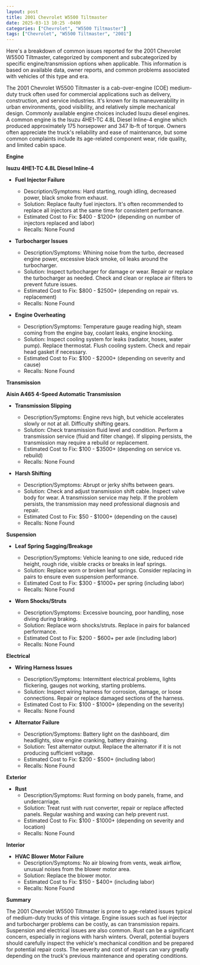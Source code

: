 ```yaml
---
layout: post
title: 2001 Chevrolet W5500 Tiltmaster
date: 2025-03-13 10:25 -0400
categories: ["Chevrolet", "W5500 Tiltmaster"]
tags: ["Chevrolet", "W5500 Tiltmaster", "2001"]
---
```

Here's a breakdown of common issues reported for the 2001 Chevrolet W5500 Tiltmaster, categorized by component and subcategorized by specific engine/transmission options when applicable. This information is based on available data, owner reports, and common problems associated with vehicles of this type and era.

The 2001 Chevrolet W5500 Tiltmaster is a cab-over-engine (COE) medium-duty truck often used for commercial applications such as delivery, construction, and service industries. It's known for its maneuverability in urban environments, good visibility, and relatively simple mechanical design. Commonly available engine choices included Isuzu diesel engines. A common engine is the Isuzu 4HE1-TC 4.8L Diesel Inline-4 engine which produced approximately 175 horsepower and 347 lb-ft of torque. Owners often appreciate the truck's reliability and ease of maintenance, but some common complaints include its age-related component wear, ride quality, and limited cabin space.

**Engine**

**Isuzu 4HE1-TC 4.8L Diesel Inline-4**

*   **Fuel Injector Failure**
    *   Description/Symptoms: Hard starting, rough idling, decreased power, black smoke from exhaust.
    *   Solution: Replace faulty fuel injectors. It's often recommended to replace all injectors at the same time for consistent performance.
    *   Estimated Cost to Fix: $400 - $1200+ (depending on number of injectors replaced and labor)
    *   Recalls: None Found

*   **Turbocharger Issues**
    *   Description/Symptoms: Whining noise from the turbo, decreased engine power, excessive black smoke, oil leaks around the turbocharger.
    *   Solution: Inspect turbocharger for damage or wear. Repair or replace the turbocharger as needed. Check and clean or replace air filters to prevent future issues.
    *   Estimated Cost to Fix: $800 - $2500+ (depending on repair vs. replacement)
    *   Recalls: None Found

*   **Engine Overheating**
    * Description/Symptoms: Temperature gauge reading high, steam coming from the engine bay, coolant leaks, engine knocking.
    * Solution: Inspect cooling system for leaks (radiator, hoses, water pump). Replace thermostat. Flush cooling system. Check and repair head gasket if necessary.
    * Estimated Cost to Fix: $100 - $2000+ (depending on severity and cause)
    * Recalls: None Found

**Transmission**

**Aisin A465 4-Speed Automatic Transmission**

*   **Transmission Slipping**
    *   Description/Symptoms: Engine revs high, but vehicle accelerates slowly or not at all. Difficulty shifting gears.
    *   Solution: Check transmission fluid level and condition. Perform a transmission service (fluid and filter change). If slipping persists, the transmission may require a rebuild or replacement.
    *   Estimated Cost to Fix: $100 - $3500+ (depending on service vs. rebuild)
    *   Recalls: None Found

*   **Harsh Shifting**
    *   Description/Symptoms: Abrupt or jerky shifts between gears.
    *   Solution: Check and adjust transmission shift cable. Inspect valve body for wear. A transmission service may help. If the problem persists, the transmission may need professional diagnosis and repair.
    *   Estimated Cost to Fix: $50 - $1000+ (depending on the cause)
    *   Recalls: None Found

**Suspension**

*   **Leaf Spring Sagging/Breakage**
    *   Description/Symptoms: Vehicle leaning to one side, reduced ride height, rough ride, visible cracks or breaks in leaf springs.
    *   Solution: Replace worn or broken leaf springs. Consider replacing in pairs to ensure even suspension performance.
    *   Estimated Cost to Fix: $300 - $1000+ per spring (including labor)
    *   Recalls: None Found

*   **Worn Shocks/Struts**
    *   Description/Symptoms: Excessive bouncing, poor handling, nose diving during braking.
    *   Solution: Replace worn shocks/struts. Replace in pairs for balanced performance.
    *   Estimated Cost to Fix: $200 - $600+ per axle (including labor)
    *   Recalls: None Found

**Electrical**

*   **Wiring Harness Issues**
    *   Description/Symptoms: Intermittent electrical problems, lights flickering, gauges not working, starting problems.
    *   Solution: Inspect wiring harness for corrosion, damage, or loose connections. Repair or replace damaged sections of the harness.
    *   Estimated Cost to Fix: $100 - $1000+ (depending on the severity)
    *   Recalls: None Found

*   **Alternator Failure**
    *   Description/Symptoms: Battery light on the dashboard, dim headlights, slow engine cranking, battery draining.
    *   Solution: Test alternator output. Replace the alternator if it is not producing sufficient voltage.
    *   Estimated Cost to Fix: $200 - $500+ (including labor)
    *   Recalls: None Found

**Exterior**

*   **Rust**
    *   Description/Symptoms: Rust forming on body panels, frame, and undercarriage.
    *   Solution: Treat rust with rust converter, repair or replace affected panels. Regular washing and waxing can help prevent rust.
    *   Estimated Cost to Fix: $100 - $1000+ (depending on severity and location)
    *   Recalls: None Found

**Interior**

*   **HVAC Blower Motor Failure**
    *   Description/Symptoms: No air blowing from vents, weak airflow, unusual noises from the blower motor area.
    *   Solution: Replace the blower motor.
    *   Estimated Cost to Fix: $150 - $400+ (including labor)
    *   Recalls: None Found

**Summary**

The 2001 Chevrolet W5500 Tiltmaster is prone to age-related issues typical of medium-duty trucks of this vintage. Engine issues such as fuel injector and turbocharger problems can be costly, as can transmission repairs. Suspension and electrical issues are also common. Rust can be a significant concern, especially in regions with harsh winters. Overall, potential buyers should carefully inspect the vehicle's mechanical condition and be prepared for potential repair costs. The severity and cost of repairs can vary greatly depending on the truck's previous maintenance and operating conditions.


